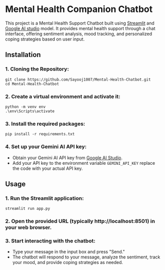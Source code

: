 # Mental Health Companion Chatbot
This project is a Mental Health Support Chatbot built using [Streamlit](https://streamlit.io/) and [Google AI studio](https://aistudio.google.com/prompts/new_chat) model. It provides mental health support through a chat interface, offering sentiment analysis, mood tracking, and personalized coping strategies based on user input.

## Installation
### 1. Cloning the Repository:
```
git clone https://github.com/Sayooj1007/Mental-Health-Chatbot.git
cd Mental-Health-Chatbot
```
### 2. Create a virtual environment and activate it:
```
python -m venv env
.\env\Scripts\activate
```
### 3. Install the required packages:
```
pip install -r requirements.txt
```
### 4. Set up your Gemini AI API key:
- Obtain your Gemini AI API key from [Google AI Studio](https://aistudio.google.com/prompts/new_chat).
- Add your API key to the environment variable `GEMINI_API_KEY` replace the code with your actual API key.

## Usage
### 1. Run the Streamlit application:
```
streamlit run app.py
```
### 2. Open the provided URL (typically http://localhost:8501) in your web browser.
### 3. Start interacting with the chatbot:
- Type your message in the input box and press "Send."
- The chatbot will respond to your message, analyze the sentiment, track your mood, and provide coping strategies as needed.
